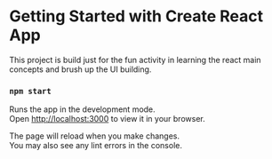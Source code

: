 # Getting Started with Create React App

This project is build just for the fun activity in learning the react main concepts and brush up the UI building.

### `npm start`

Runs the app in the development mode.\
Open [http://localhost:3000](http://localhost:3000) to view it in your browser.

The page will reload when you make changes.\
You may also see any lint errors in the console.


